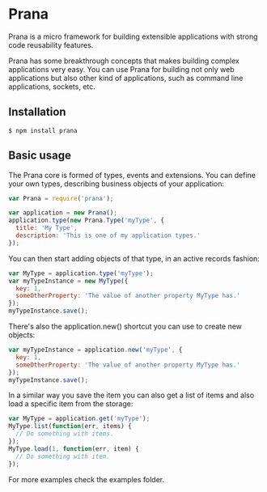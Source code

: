 # Prana

Prana is a micro framework for building extensible applications with strong code reusability features.

Prana has some breakthrough concepts that makes building complex applications very easy. You can use Prana for building not only web applications but also other kind of applications, such as command line applications, sockets, etc.

## Installation

    $ npm install prana

## Basic usage

The Prana core is formed of types, events and extensions. You can define your own types, describing business objects of your application:

```js
var Prana = require('prana');

var application = new Prana();
application.type(new Prana.Type('myType', {
  title: 'My Type',
  description: 'This is one of my application types.'
});
```

You can then start adding objects of that type, in an active records fashion:

```js
var MyType = application.type('myType');
var myTypeInstance = new MyType({
  key: 1,
  someOtherProperty: 'The value of another property MyType has.'
});
myTypeInstance.save();
```

There's also the application.new() shortcut you can use to create new objects:

```js
var myTypeInstance = application.new('myType', {
  key: 1,
  someOtherProperty: 'The value of another property MyType has.'
});
myTypeInstance.save();
```

In a similar way you save the item you can also get a list of items and also load a specific item from the storage:

```js
var MyType = application.get('myType');
MyType.list(function(err, items) {
  // Do something with items.
});
MyType.load(1, function(err, item) {
  // Do something with item.
});
```

For more examples check the examples folder.
